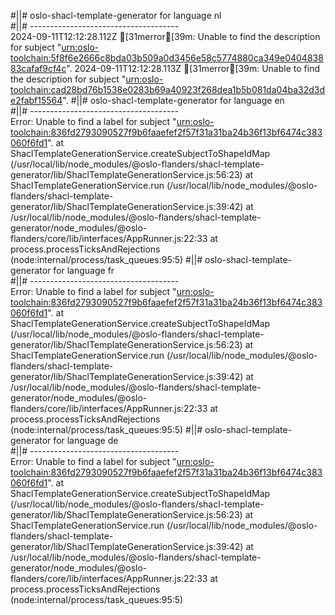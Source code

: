 #||# oslo-shacl-template-generator for language nl  
#||# -------------------------------------  
2024-09-11T12:12:28.112Z [31merror[39m: Unable to find the description for subject "[urn:oslo-toolchain:5f8f6e2666c8bda03b509a0d3456e58c5774880ca349e040483883cafaf9cf4c](all-vrachtwagenParkeren-ap.jsonld#L5054)".
2024-09-11T12:12:28.113Z [31merror[39m: Unable to find the description for subject "[urn:oslo-toolchain:cad28bd76b1538e0283b69a40923f268dea1b5b081da04ba32d3de2fabf15564](all-vrachtwagenParkeren-ap.jsonld#L5073)".
#||# oslo-shacl-template-generator for language en  
#||# -------------------------------------  
Error: Unable to find a label for subject "[urn:oslo-toolchain:836fd2793090527f9b6faaefef2f57f31a31ba24b36f13bf6474c383060f6fd1](all-vrachtwagenParkeren-ap.jsonld#L122)".
    at ShaclTemplateGenerationService.createSubjectToShapeIdMap (/usr/local/lib/node_modules/@oslo-flanders/shacl-template-generator/lib/ShaclTemplateGenerationService.js:56:23)
    at ShaclTemplateGenerationService.run (/usr/local/lib/node_modules/@oslo-flanders/shacl-template-generator/lib/ShaclTemplateGenerationService.js:39:42)
    at /usr/local/lib/node_modules/@oslo-flanders/shacl-template-generator/node_modules/@oslo-flanders/core/lib/interfaces/AppRunner.js:22:33
    at process.processTicksAndRejections (node:internal/process/task_queues:95:5)
#||# oslo-shacl-template-generator for language fr  
#||# -------------------------------------  
Error: Unable to find a label for subject "[urn:oslo-toolchain:836fd2793090527f9b6faaefef2f57f31a31ba24b36f13bf6474c383060f6fd1](all-vrachtwagenParkeren-ap.jsonld#L122)".
    at ShaclTemplateGenerationService.createSubjectToShapeIdMap (/usr/local/lib/node_modules/@oslo-flanders/shacl-template-generator/lib/ShaclTemplateGenerationService.js:56:23)
    at ShaclTemplateGenerationService.run (/usr/local/lib/node_modules/@oslo-flanders/shacl-template-generator/lib/ShaclTemplateGenerationService.js:39:42)
    at /usr/local/lib/node_modules/@oslo-flanders/shacl-template-generator/node_modules/@oslo-flanders/core/lib/interfaces/AppRunner.js:22:33
    at process.processTicksAndRejections (node:internal/process/task_queues:95:5)
#||# oslo-shacl-template-generator for language de  
#||# -------------------------------------  
Error: Unable to find a label for subject "[urn:oslo-toolchain:836fd2793090527f9b6faaefef2f57f31a31ba24b36f13bf6474c383060f6fd1](all-vrachtwagenParkeren-ap.jsonld#L122)".
    at ShaclTemplateGenerationService.createSubjectToShapeIdMap (/usr/local/lib/node_modules/@oslo-flanders/shacl-template-generator/lib/ShaclTemplateGenerationService.js:56:23)
    at ShaclTemplateGenerationService.run (/usr/local/lib/node_modules/@oslo-flanders/shacl-template-generator/lib/ShaclTemplateGenerationService.js:39:42)
    at /usr/local/lib/node_modules/@oslo-flanders/shacl-template-generator/node_modules/@oslo-flanders/core/lib/interfaces/AppRunner.js:22:33
    at process.processTicksAndRejections (node:internal/process/task_queues:95:5)
